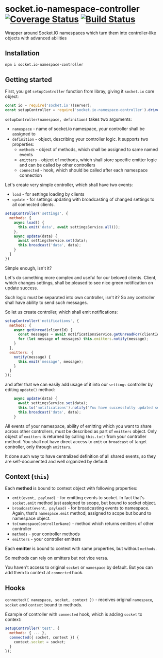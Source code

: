 # socket.io-namespace-controller [![Coverage Status](https://coveralls.io/repos/github/yarsky-tgz/socket.io-namespace-controller/badge.svg?branch=master)](https://coveralls.io/github/yarsky-tgz/socket.io-namespace-controller?branch=master) [![Build Status](https://travis-ci.org/yarsky-tgz/vuex-socket-sync.svg?branch=master)](https://travis-ci.org/yarsky-tgz/vuex-socket-sync)
Wrapper around Socket.IO namespaces which turn them into controller-like objects with advanced abilities

## Installation

```bash
npm i socket.io-namespace-controller
```

## Getting started

First, you get `setupController` function from libray, giving it  `socket.io` core object:

```javascript
const io = require('socket.io')(server);
const setupController = require('socket.io-namespace-controller').driver(io);
```

`setupController(namespace, definition)` takes two arguments:
 * `namespace` - name of socket.io namespace, your controller shall be assigned to
 * `definition` - object, describing your controller logic. It supports two properties:
   * `methods` - object of methods, which shall be assigned to same named events
   * `emitters` - object of methods, which shall store specific emitter logic and can be called by other controllers
   * `connected` - hook, which should be called after each namespace connection 

Let's create very simple controller, which shall have two events:
 * `load` - for settings loading by clients
 * `update` - for settings updating with broadcasting of changed settings to all connected clients.

```javascript
setupController('settings', {
  methods: {
    async load() {
      this.emit('data', await settingsService.all());
    },
    async update(data) {
      await settingsService.set(data);
      this.broadcast('data', data);
    }
  }
})
``` 

Simple enough, isn't it? 

Let's do something more complex and useful for our beloved clients. Client, which changes settings, shall be pleased to see nice green notification on update success. 

Such logic must be separated into own controller, isn't it? So any controller shall have ability to send such messages.  

So let us create controller, which shall emit notifications:

```javascript
setupController('notifications', {
  methods: {
    async getUnread(clientId) {
      const messages = await notificationsService.getUnreadFor(clientId);
      for (let message of messages) this.emitters.notify(message);
    } 
  },
  emitters: {
    notify(message) {
      this.emit('message', message);
    }
  }
});
```

and after that we can easily add usage of it into our `settings` controller by editing `update()` method:

```javascript
    async update(data) {
      await settingsService.set(data);
      this.to('notifications').notify('You have successfully updated settings!');
      this.broadcast('data', data);
    }
```

All events of your namespace, ability of emitting which you want to share across other controllers, must be described as part of `emitters` object. Only object of `emitters` is returned by calling `this.to()` from your controller method. You shall not have direct access to `emit` or `broadcast` of target controller, only through `emitters`.

It done such way to have centralized definition of all shared events, so they are self-documented and well organized by default.

## Context (`this`)

Each **method** is bound to context object with following properties:
 * `emit(event, payload)` - for emitting events to socket. In fact that's `socket.emit` method just assigned to scope, but bound to socket object.
 * `broadcast(event, payload)` - for broadcasting events to namespace. Again, that's `namespace.emit` method, assigned to scope but bound to namespace object.
 * `to(namespaceControllerName)` - method which returns emitters of other controller
 * `methods` - your controller methods
 * `emitters` - your controller emitters
 
Each **emitter** is bound to context with same properties, but without `methods`. 

So methods can rely on emitters but not vice versa.

You haven't access to original `socket` or `namespace` by default. But you can add them to context at `connected` hook.

## Hooks 

`connected({ namespace, socket, context })` -  receives original `namespace`, `socket` and `context` bound to methods.

Example of controller with `connected` hook, which is adding `socket` to context: 

```javascript
setupController('test', {
  methods: { ... },
  connected({ socket, context }) {
    context.socket = socket;
  }
});
```
